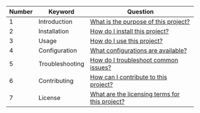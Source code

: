 | Number | Keyword          | Question                                        |
|--------|------------------|-------------------------------------------------|
|   1    | Introduction     | [What is the purpose of this project?](#question1)           |
|   2    | Installation     | [How do I install this project?](#question2)                  |
|   3    | Usage            | [How do I use this project?](#question3)                      |
|   4    | Configuration    | [What configurations are available?](#question4)              |
|   5    | Troubleshooting  | [How do I troubleshoot common issues?](#question5)            |
|   6    | Contributing     | [How can I contribute to this project?](#question6)           |
|   7    | License          | [What are the licensing terms for this project?](#question7) 
